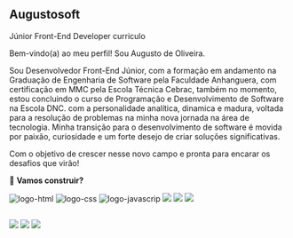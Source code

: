##  Augustosoft
Júnior Front-End Developer                 curriculo

Bem-vindo(a) ao meu perfil! Sou Augusto de Oliveira.

Sou Desenvolvedor Front-End Júnior, com a formação em andamento na Graduação de Engenharia de Software pela Faculdade Anhanguera, com certificação em MMC pela Escola Técnica Cebrac, também no momento, estou concluindo o curso de Programação e Desenvolvimento de Software na Escola DNC. com a personalidade analítica, dinamica e madura, voltada para a resolução de problemas na minha nova jornada na área de tecnologia. Minha transição para o desenvolvimento de software é movida por paixão, curiosidade e um forte desejo de criar soluções significativas.

Com o objetivo de crescer nesse novo campo e pronta para encarar os desafios que virão!

🚀 **Vamos construir?**<br>

<img src="https://img.shields.io/badge/HTML-239120?style=for-the-badge&logo=html5&logoColor=white" alt="logo-html">
<img src ="https://img.shields.io/badge/CSS-239120?&style=for-the-badge&logo=css3&logoColor=white" alt="logo-css">
<img src="https://img.shields.io/badge/JavaScript-F7DF1E?style=for-the-badge&logo=javascript&logoColor=black" alt="logo-javascrip">
<img src=	"https://img.shields.io/badge/React-20232A?style=for-the-badge&logo=react&logoColor=61DAFB">
<img src="https://img.shields.io/badge/Node.js-43853D?style=for-the-badge&logo=node.js&logoColor=white">
<img src="https://img.shields.io/badge/GitHub-100000?style=for-the-badge&logo=github&logoColor=white">


<br>

##

<div> 
  <a href="https://www.linkedin.com/in/augusto-de-oliveira-581410375" target="_blank"><img src="https://img.shields.io/badge/-LinkedIn-%230077B5?style=for-the-badge&logo=linkedin&logoColor=white" target="_blank"></a> 
  <a href = "mailto:esoft.augustooliveira@gmail.com"><img src="https://img.shields.io/badge/-Gmail-%23333?style=for-the-badge&logo=gmail&logoColor=white" target="_blank"></a>
  <a href="https://instagram.com/augustooliveira.df" target="_blank"><img src="https://img.shields.io/badge/-Instagram-%23E4405F?style=for-the-badge&logo=instagram&logoColor=white" target="_blank"></a> 
  
</div>






